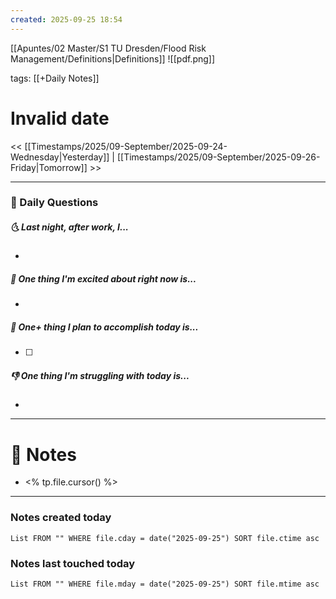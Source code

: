 ```yaml
---
created: 2025-09-25 18:54
---
```

[[Apuntes/02 Master/S1 TU Dresden/Flood Risk Management/Definitions|Definitions]]
![[pdf.png]]

tags: [[+Daily Notes]]

# Invalid date

<< [[Timestamps/2025/09-September/2025-09-24-Wednesday|Yesterday]] | [[Timestamps/2025/09-September/2025-09-26-Friday|Tomorrow]] >>

---
### 📅 Daily Questions
##### 🌜 Last night, after work, I...
- 

##### 🙌 One thing I'm excited about right now is...
- 

##### 🚀 One+ thing I plan to accomplish today is...
- [ ] 

##### 👎 One thing I'm struggling with today is...
- 

---
# 📝 Notes
- <% tp.file.cursor() %>


---
### Notes created today
```dataview
List FROM "" WHERE file.cday = date("2025-09-25") SORT file.ctime asc
```

### Notes last touched today
```dataview
List FROM "" WHERE file.mday = date("2025-09-25") SORT file.mtime asc
```